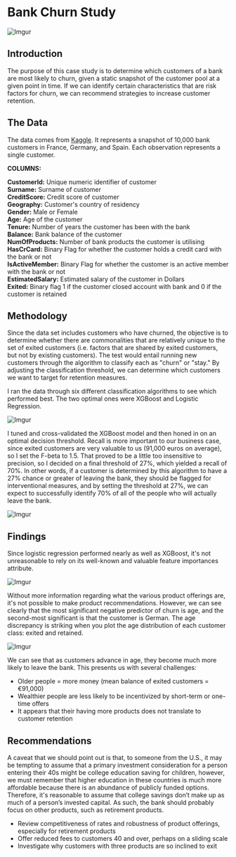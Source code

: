 # Bank Churn Study

![Imgur](https://i.imgur.com/1l4jsdg.jpg)

## Introduction  

The purpose of this case study is to determine which customers of a bank are most likely to churn, given a static snapshot of the customer pool at a given point in time. If we can identify certain characteristics that are risk factors for churn, we can recommend strategies to increase customer retention.  
  
## The Data  
  
The data comes from [Kaggle](https://www.kaggle.com/sonalidasgupta95/churn-prediction-of-bank-customers). It represents a snapshot of 10,000 bank customers in France, Germany, and Spain. Each observation represents a single customer.  

**COLUMNS:**

**CustomerId:** Unique numeric identifier of customer  
**Surname:** Surname of customer  
**CreditScore:** Credit score of customer  
**Geography:** Customer's country of residency  
**Gender:** Male or Female  
**Age:** Age of the customer  
**Tenure:** Number of years the customer has been with the bank  
**Balance:** Bank balance of the customer  
**NumOfProducts:** Number of bank products the customer is utilising  
**HasCrCard:** Binary Flag for whether the customer holds a credit card with the bank or not  
**IsActiveMember:** Binary Flag for whether the customer is an active member with the bank or not  
**EstimatedSalary:** Estimated salary of the customer in Dollars  
**Exited:** Binary flag 1 if the customer closed account with bank and 0 if the customer is retained  
  
## Methodology  

Since the data set includes customers who have churned, the objective is to determine whether there are commonalities that are  relatively unique to the set of exited customers (i.e. factors that are shared by exited customers, but not by existing customers). The test would entail running new customers through the algorithm to classify each as "churn" or "stay." By adjusting the classification threshold, we can determine which customers we want to target for retention measures.  
  
I ran the data through six different classification algorithms to see which performed best. The two optimal ones were XGBoost and Logistic Regression.  

![Imgur](https://i.imgur.com/KPMw6qv.png)  
  
I tuned and cross-validated the XGBoost model and then honed in on an optimal decision threshold. Recall is more important to our business case, since exited customers are very valuable to us (91,000 euros on average), so I set the F-beta to 1.5. That proved to be a little too insensitive to precision, so I decided on a final threshold of 27%, which yielded a recall of 70%. In other words, if a customer is determined by this algorithm to have a 27% chance or greater of leaving the bank, they should be flagged for interventional measures, and by setting the threshold at 27%, we can expect to successfully identify 70% of all of the people who will actually leave the bank.  
  
![Imgur](https://i.imgur.com/oPbWkuL.png)
  
## Findings  
  
Since logistic regression performed nearly as well as XGBoost, it's not unreasonable to rely on its well-known and valuable feature importances attribute. 

![Imgur](https://i.imgur.com/S7PkFRy.png)  

Without more information regarding what the various product offerings are, it's not possible to make product recommendations. However, we can see clearly that the most significant negative predictor of churn is age, and the second-most significant is that the customer is German. The age discrepancy is striking when you plot the age distribution of each customer class: exited and retained.  

![Imgur](https://i.imgur.com/Q4HPdfR.png)

We can see that as customers advance in age, they become much more likely to leave the bank. This presents us with several challenges:
* Older people = more money (mean balance of exited customers = €91,000)
* Wealthier people are less likely to be incentivized by short-term or one-time offers
* It appears that their having more products does not translate to customer retention
  
## Recommendations  
  
A caveat that we should point out is that, to someone from the U.S., it may be tempting to assume that a primary investment consideration for a person entering their 40s might be college education saving for children, however, we must remember that higher education in these countries is much more affordable because there is an abundance of publicly funded options. Therefore, it's reasonable to assume that college savings don’t make up as much of a person’s invested capital. As such, the bank should probably focus on other products, such as retirement products.

* Review competitiveness of rates and robustness of product offerings, especially for retirement products  
* Offer reduced fees to customers 40 and over, perhaps on a sliding scale  
* Investigate why customers with three products are so inclined to exit



